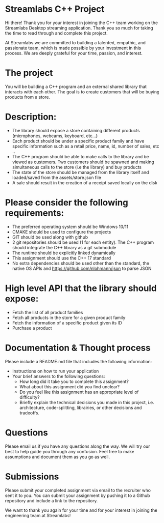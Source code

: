 # Streamlabs C++ Project

Hi there! Thank you for your interest in joining the C++ team working on the Streamlabs Desktop streaming application. Thank you so much for taking the time to read through and complete this project.

At Streamlabs we are committed to building a talented, empathic, and passionate team, which is made possible by your investment in this process. We are deeply grateful for your time, passion, and interest.

# The project

You will be building a C++ program and an external shared library that interacts with each other. The goal is to create customers that will be buying products from a store.

# Description:

 - The library should expose a store containing different products (microphones, webcams, keyboard, etc…)
 - Each product should be under a specific product family and have specific information such as a retail price, name, id, number of sales, etc ..
 - The C++ program should be able to make calls to the library and be viewed as customers. Two customers should be spawned and making simultaneous calls to the store (i.e the library) and buy products
 - The state of the store should be managed from the library itself and loaded/saved from the assets/store.json file
 - A sale should result in the creation of a receipt saved locally on the disk

# Please consider the following requirements:

 - The preferred operating system should be Windows 10/11
 - CMAKE should be used to configure the projects
 - GIT should be used along with github
 - 2 git repositories should be used (1 for each entity). The C++ program should integrate the C++ library as a git submodule
 - The runtime should be explicitly linked dynamically
 - This assignment should use the C++ 17 standard
 - No extra dependencies should be used other than the standard, the native OS APIs and https://github.com/nlohmann/json to parse JSON

# High level API that the library should expose:

 - Fetch the list of all product families
 - Fetch all products in the store for a given product family
 - Fetch the information of a specific product given its ID
 - Purchase a product

# Documentation & Thought process

Please include a README.md file that includes the following information:

 - Instructions on how to run your application
 - Your brief answers to the following questions:
   - How long did it take you to complete this assignment?
   - What about this assignment did you find unclear?
   - Do you feel like this assignment has an appropriate level of difficulty?
   - Briefly explain the technical decisions you made in this project, i.e. architecture, code-splitting, librairies, or other decisions and tradeoffs.

# Questions

Please email us if you have any questions along the way. We will try our best to help guide you through any confusion. Feel free to make assumptions and document them as you go as well.

# Submissions

Please submit your completed assignment via email to the recruiter who sent it to you. You can submit your assignment by pushing it to a Github repository and include a link to the repository.

We want to thank you again for your time and for your interest in joining the engineering team at Streamlabs!


   


